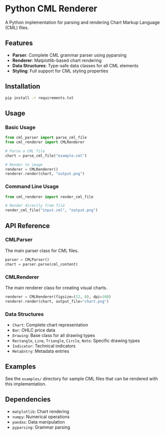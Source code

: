# Python CML Renderer

A Python implementation for parsing and rendering Chart Markup Language (CML) files.

## Features

- **Parser**: Complete CML grammar parser using pyparsing
- **Renderer**: Matplotlib-based chart rendering
- **Data Structures**: Type-safe data classes for all CML elements
- **Styling**: Full support for CML styling properties

## Installation

```bash
pip install -r requirements.txt
```

## Usage

### Basic Usage

```python
from cml_parser import parse_cml_file
from cml_renderer import CMLRenderer

# Parse a CML file
chart = parse_cml_file("example.cml")

# Render to image
renderer = CMLRenderer()
renderer.render(chart, "output.png")
```

### Command Line Usage

```python
from cml_renderer import render_cml_file

# Render directly from file
render_cml_file("input.cml", "output.png")
```

## API Reference

### CMLParser

The main parser class for CML files.

```python
parser = CMLParser()
chart = parser.parse(cml_content)
```

### CMLRenderer

The main renderer class for creating visual charts.

```python
renderer = CMLRenderer(figsize=(12, 8), dpi=100)
renderer.render(chart, output_file="chart.png")
```

### Data Structures

- `Chart`: Complete chart representation
- `Bar`: OHLC price data
- `Drawing`: Base class for all drawing types
- `Rectangle`, `Line`, `Triangle`, `Circle`, `Note`: Specific drawing types
- `Indicator`: Technical indicators
- `MetaEntry`: Metadata entries

## Examples

See the `examples/` directory for sample CML files that can be rendered with this implementation.

## Dependencies

- `matplotlib`: Chart rendering
- `numpy`: Numerical operations
- `pandas`: Data manipulation
- `pyparsing`: Grammar parsing
